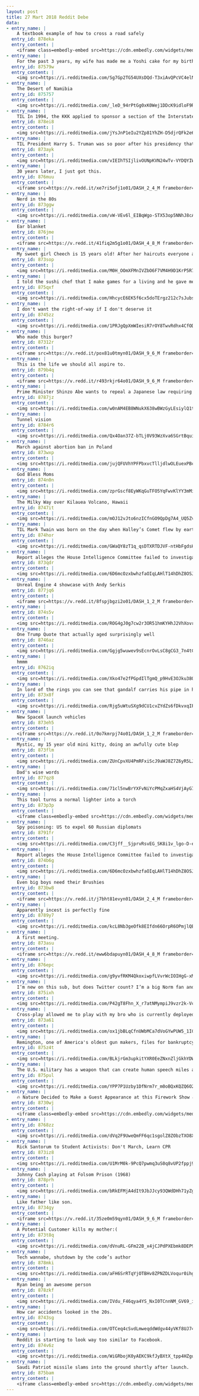 ```yaml
---
layout: post
title: 27 Mart 2018 Reddit Debe
data:
- entry_name: |
    A textbook example of how to cross a road safely
  entry_id: 878eka
  entry_content: |
    <iframe class=embedly-embed src=https://cdn.embedly.com/widgets/media.html?src=https%3A%2F%2Fgfycat.com%2Fifr%2FWetParchedIvorybilledwoodpecker&url=https%3A%2F%2Fgfycat.com%2FWetParchedIvorybilledwoodpecker&image=https%3A%2F%2Fthumbs.gfycat.com%2FWetParchedIvorybilledwoodpecker-size_restricted.gif&key=522baf40bd3911e08d854040d3dc5c07&type=text%2Fhtml&schema=gfycat width=600 height=338 scrolling=no frameborder=0 allowfullscreen></iframe>
- entry_name: |
    For the past 3 years, my wife has made me a Yoshi cake for my birthday. They're always terrible, but I don't care.
  entry_id: 87579w
  entry_content: |
    <img src=https://i.redditmedia.com/Sg7Gp2TG54UXsDQd-T3xiAvQPcVC4elNwQUOlOv1K20.jpg?s=a1b61389ee368e069b233fe3cd18a1bf frameborder=0>
- entry_name: |
    The Desert of Namibia
  entry_id: 875757
  entry_content: |
    <img src=https://i.redditmedia.com/_leD_94rPtGg0xK0Wej1DDcK9idloF9RLW2RFtx3XY0.png?s=ca6d770fb4e08015128a580273994598 frameborder=0>
- entry_name: |
    TIL In 1994, the KKK applied to sponsor a section of the Interstate 55 highway near St. Louis, Missouri. The Supreme Court ruled the state could not refuse the KKK's sponsorship. But the state of Missouri took revenge by renaming the entire stretch of highway the Rosa Parks Freeway.
  entry_id: 878ei8
  entry_content: |
    <img src=https://i.redditmedia.com/jYsJnP1eIu2YZp81YhZH-D5djrQFk2e6VaIW83AtAuI.jpg?s=a987cf9379cc1e3ed77aa21414b31b29 frameborder=0>
- entry_name: |
    TIL President Harry S. Truman was so poor after his presidency that Congress had to enact a law to give him a pension. President Herbert Hoover the only other living ex-president took the pension as well, despite his wealth, to avoid embarrassing Truman.
  entry_id: 873ayk
  entry_content: |
    <img src=https://i.redditmedia.com/vIEIhTSIjlivOUNpKVN24wTv-VYDQYIWYryoSS6EjTo.jpg?s=8ba6a3b3202b0236035ab6c114ffe6ef frameborder=0>
- entry_name: |
    30 years later, I just got this.
  entry_id: 876muu
  entry_content: |
    <iframe src=https://v.redd.it/xe7ri5ofj1o01/DASH_2_4_M frameborder=0></iframe>
- entry_name: |
    Nerd in the 80s
  entry_id: 873ggw
  entry_content: |
    <img src=https://i.redditmedia.com/vW-VEv6l_EIBqWgo-STX53op5NNhJ8cAl2UYM43_u5Y.jpg?s=049a356691ce89b83df8531fd7c06665 frameborder=0>
- entry_name: |
    Ear blanket
  entry_id: 876jme
  entry_content: |
    <iframe src=https://v.redd.it/41fiq2m5g1o01/DASH_4_8_M frameborder=0></iframe>
- entry_name: |
    My sweet girl Cheech is 15 years old! After her haircuts everyone always thinks she’s a puppy
  entry_id: 873sop
  entry_content: |
    <img src=https://i.redditmedia.com/M0H_OOmXFMnIVZbO6F7VM4H9D1KrP5R7pp9JNnUAI5I.jpg?s=455ae4d0a6d21752c12c8ed5682567d5 frameborder=0>
- entry_name: |
    I told the sushi chef that I make games for a living and he gave me this
  entry_id: 875qxf
  entry_content: |
    <img src=https://i.redditmedia.com/HhcycE6EK5f6cx5doTErgz212c7sJubs1SvjnLsLamY.jpg?s=01e529a777bccae3a6d0775c41fa2864 frameborder=0>
- entry_name: |
    I don't want the right-of-way if I don't deserve it
  entry_id: 8745zz
  entry_content: |
    <img src=https://i.redditmedia.com/1PRJgQpXmWIesiR7rOY8TwvRdhx4CfODFEuz3m0kSOM.png?s=d323943f58344fb1c0e5a398ce91ef09 frameborder=0>
- entry_name: |
    Who made this burger?
  entry_id: 87312r
  entry_content: |
    <iframe src=https://v.redd.it/pox81u0tmyn01/DASH_9_6_M frameborder=0></iframe>
- entry_name: |
    This is the life we should all aspire to.
  entry_id: 879b4q
  entry_content: |
    <iframe src=https://v.redd.it/r493rkjr64o01/DASH_9_6_M frameborder=0></iframe>
- entry_name: |
    Prime Minister Shinzo Abe wants to repeal a Japanese law requiring broadcasters to show impartiality, a step critics fear will lead to sensational reporting and polarize views, just as a similar move has been blamed for doing in the United States
  entry_id: 8787jz
  entry_content: |
    <img src=https://i.redditmedia.com/w0nAM4EB8WNukX638wBWzGyLEsiylQ1tVzNY1jh0pUY.jpg?s=41b7d9f3ba45365db1a6e6c4cc106b10 frameborder=0>
- entry_name: |
    Tunnel vision
  entry_id: 8784r6
  entry_content: |
    <img src=https://i.redditmedia.com/Qx4Oan37Z-bTLj0V93WzXva6SGrtBquiakTn8I8OQao.jpg?s=ea7d6d90da9fdbf1d3decbb2533e21ed frameborder=0>
- entry_name: |
    March against abortion ban in Poland
  entry_id: 873wxp
  entry_content: |
    <img src=https://i.redditmedia.com/jujQFUVhYPFPbxvcTlljdlwOLEuexPBcczsI7mSy-sU.jpg?s=86ad3501f1f9fb13fdf6161d1d997fcd frameborder=0>
- entry_name: |
    God Bless Moms
  entry_id: 874n0n
  entry_content: |
    <img src=https://i.redditmedia.com/zprGscf8EyWKqGuTFO5YqFwvKlYY3mMi5p4Elv6_Vj4.gif?fm=jpg&s=6b9a965dac97f56ce77063f8e28b4c4d frameborder=0>
- entry_name: |
    The Milky Way over Kilauea Volcano, Hawaii
  entry_id: 8747it
  entry_content: |
    <img src=https://i.redditmedia.com/mOJ12vJto6nzICfnGO9QpDg7A4_UQ5Zv7fD8EAxtne4.jpg?s=aa02c6c4aef365eebbb21d7d9938acc4 frameborder=0>
- entry_name: |
    TIL Mark Twain was born on the day when Halley’s Comet flew by earth. He said “I came in with Halley’s Comet in 1835. It is coming again next year, and I expect to go out with it.” Halley’s Commet next appeared on April 21, 1910 which is the day Mark Twain died
  entry_id: 874hor
  entry_content: |
    <img src=https://i.redditmedia.com/GWaQY8zT1q_qsDTXRTDJVF-ntHbFgdsH5Iyq6x12CW0.jpg?s=b75877eb59ae90cc6c4d176203304d38 frameborder=0>
- entry_name: |
    Report alleges the House Intelligence Committee failed to investigate a stunning number of leads before closing its Russia investigation
  entry_id: 873qdr
  entry_content: |
    <img src=https://i.redditmedia.com/6D6mcOzxbwhzfaOIqLAHlT14hDhZ8OSJOhUePVzzj-Q.jpg?s=213b88586e5e6c72621873e37b18c6c9 frameborder=0>
- entry_name: |
    Unreal Engine 4 showcase with Andy Serkis
  entry_id: 877jq6
  entry_content: |
    <iframe src=https://v.redd.it/8fspjbgzi2o01/DASH_1_2_M frameborder=0></iframe>
- entry_name: |
  entry_id: 874s5v
  entry_content: |
    <img src=https://i.redditmedia.com/ROG4gJ0g7cw2r3OR51hmKYHhJ2VhXovrbW2Hxqs2HEg.jpg?s=acdaeabe69097017264b771317c6b20a frameborder=0>
- entry_name: |
    One Trump Quote that actually aged surprisingly well
  entry_id: 8746az
  entry_content: |
    <img src=https://i.redditmedia.com/Ggjg5wuwev9sEcnrOvLsC8gCG3_7n4tCB900J6kzCnM.jpg?s=d17880fd7de4dd2eced0e401232579c4 frameborder=0>
- entry_name: |
    hmmm
  entry_id: 8762iq
  entry_content: |
    <img src=https://i.redditmedia.com/Xko47e2fPGpdIlTgmQ_p9HvE3OJku38OjlB3BSRfgDg.jpg?s=fe0803133d4c91723c0b636b7ea6e4a2 frameborder=0>
- entry_name: |
    In lord of the rings you can see that gandalf carries his pipe in his staff
  entry_id: 873x8f
  entry_content: |
    <img src=https://i.redditmedia.com/Rjg5uWtuSXg9dCU1cvZYdZs6fDkvxqIP7GCicxbFBrs.jpg?s=4bf3ad8e8809aaa1427f3b2ca04188ea frameborder=0>
- entry_name: |
    New SpaceX launch vehicles
  entry_id: 873eh5
  entry_content: |
    <iframe src=https://v.redd.it/0o7kmrpj74o01/DASH_1_2_M frameborder=0></iframe>
- entry_name: |
    Mystic, my 15 year old mini kitty, doing an awfully cute blep
  entry_id: 873flm
  entry_content: |
    <img src=https://i.redditmedia.com/ZUnCpvXU4PmRFxiScJ9aWJ8Z7Z6yR5LJ182XPgKdJmE.jpg?s=7780e384df3021d99874cf3f365995d2 frameborder=0>
- entry_name: |
    Dad's wise words
  entry_id: 877qz8
  entry_content: |
    <img src=https://i.redditmedia.com/71cl5nwBrYXFvNiYcPMqZxaHS4VjAyG7tP6ABRxfJrc.jpg?s=bfacbe392b1ed2f909eaca7c2289325f frameborder=0>
- entry_name: |
    This tool turns a normal lighter into a torch
  entry_id: 873p3p
  entry_content: |
    <iframe class=embedly-embed src=https://cdn.embedly.com/widgets/media.html?src=https%3A%2F%2Fgfycat.com%2Fifr%2FBeneficialTartCrownofthornsstarfish&url=https%3A%2F%2Fgfycat.com%2FBeneficialTartCrownofthornsstarfish&image=https%3A%2F%2Fthumbs.gfycat.com%2FBeneficialTartCrownofthornsstarfish-size_restricted.gif&key=2aa3c4d5f3de4f5b9120b660ad850dc9&type=text%2Fhtml&schema=gfycat width=600 height=338 scrolling=no frameborder=0 allowfullscreen></iframe>
- entry_name: |
    Spy poisoning: US to expel 60 Russian diplomats
  entry_id: 8791fr
  entry_content: |
    <img src=https://i.redditmedia.com/C3jff__SjprvRsvEG_SK8i1v_lgo-D-ehYJYwZkUJPg.jpg?s=00a79ca7c70e90b2308c3ae33e4dc8b3 frameborder=0>
- entry_name: |
    Report alleges the House Intelligence Committee failed to investigate a stunning number of leads before closing its Russia investigation - at least 12 people on Trump's team had contacts with Russians, and that at least another 10 people knew about them
  entry_id: 874b6g
  entry_content: |
    <img src=https://i.redditmedia.com/6D6mcOzxbwhzfaOIqLAHlT14hDhZ8OSJOhUePVzzj-Q.jpg?s=213b88586e5e6c72621873e37b18c6c9 frameborder=0>
- entry_name: |
    Even big boys need their Brushies
  entry_id: 873bw8
  entry_content: |
    <iframe src=https://v.redd.it/j7bht81evyn01/DASH_2_4_M frameborder=0></iframe>
- entry_name: |
    Apparently incest is perfectly fine
  entry_id: 8789y7
  entry_content: |
    <img src=https://i.redditmedia.com/kcL8Nb3geOfk8EIfdn66OrpR6OPmjlQEgtoqVCwEymc.jpg?s=d3815fdcfbab0ba8089e87b62d4811c2 frameborder=0>
- entry_name: |
    A first meeting.
  entry_id: 873asu
  entry_content: |
    <iframe src=https://v.redd.it/eww6bdapuyn01/DASH_4_8_M frameborder=0></iframe>
- entry_name: |
  entry_id: 876epc
  entry_content: |
    <img src=https://i.redditmedia.com/g9yvfRKM4QkoxiwpfLVvrWcIOIHgG-xMGvEgoKfoDL8.jpg?s=0ea27b4ce0461ee6d8f7bf4d630479ec frameborder=0>
- entry_name: |
    I’m new on this sub, but does Twitter count? I’m a big Norm fan and I thought this was beautiful...
  entry_id: 875ixh
  entry_content: |
    <img src=https://i.redditmedia.com/P42gT8Fhn_X_r7atNMympiJ9vzr2k-Vc74M_-ar0sz8.jpg?s=03cc2ff3d086ab93a144565c2310bd19 frameborder=0>
- entry_name: |
    Cross-play allowed me to play with my bro who is currently deployed in Iraq. Thank you Epic.
  entry_id: 873a61
  entry_content: |
    <img src=https://i.redditmedia.com/ox1jbBLqCfnUWbMCa7dVoGYwPUW5_1ICebPAuQdbVP0.jpg?s=03dff542b281f20a715e15005d8eee8b frameborder=0>
- entry_name: |
    Remington, one of America's oldest gun makers, files for bankruptcy
  entry_id: 875z4t
  entry_content: |
    <img src=https://i.redditmedia.com/BLkjrGm3upkitYXR0EeZNxnZljGkhYDW2NjANpSzmnI.jpg?s=9e0774e36259a25b0dc2c5b4c75794a1 frameborder=0>
- entry_name: |
    The U.S. military has a weapon that can create human speech miles away - “energy weapon that can use lasers to create the Laser-Induced Plasma Effect, which allows it to alter atoms and create words out of thin air.”
  entry_id: 875pul
  entry_content: |
    <img src=https://i.redditmedia.com/YPP7P1Uzby1DfNrm7r_m0oBQxKQZQ6O2lKIxCAshM10.jpg?s=0f53d6d84974a80f71a926d241dd1b0a frameborder=0>
- entry_name: |
    🔥 Nature Decided to Make a Guest Appearance at this Firework Show 🔥
  entry_id: 8730wj
  entry_content: |
    <iframe class=embedly-embed src=https://cdn.embedly.com/widgets/media.html?src=https%3A%2F%2Fgfycat.com%2Fifr%2FSecretClumsyCrocodile&url=https%3A%2F%2Fgfycat.com%2FSecretClumsyCrocodile&image=https%3A%2F%2Fthumbs.gfycat.com%2FSecretClumsyCrocodile-size_restricted.gif&key=2aa3c4d5f3de4f5b9120b660ad850dc9&type=text%2Fhtml&schema=gfycat width=480 height=270 scrolling=no frameborder=0 allowfullscreen></iframe>
- entry_name: |
  entry_id: 8768zz
  entry_content: |
    <img src=https://i.redditmedia.com/dVq2F9UweQmFF6qc1sgolZ8ZObzTXO8X-_dIMI9d98E.png?s=71d6b258cfc07ce070b614c10e586151 frameborder=0>
- entry_name: |
    Rick Santorum to Student Activists: Don't March, Learn CPR
  entry_id: 873iz8
  entry_content: |
    <img src=https://i.redditmedia.com/U1MrM0k-9PcQ7pwmq3uS0q8vUP2fppj9VVx8NSstpzM.jpg?s=26310fd1791176ebffd793d7866dfd56 frameborder=0>
- entry_name: |
    Johnny Cash playing at Folsom Prison (1968)
  entry_id: 878prh
  entry_content: |
    <img src=https://i.redditmedia.com/bRkEFMjA4dIt9JbJJcy93QWdDHh71yZggQcON6uj7hA.jpg?s=972f3eac3e7e382f810fbc0ed4075903 frameborder=0>
- entry_name: |
    Like father like son.
  entry_id: 8734gy
  entry_content: |
    <iframe src=https://v.redd.it/35ze0m59qyn01/DASH_9_6_M frameborder=0></iframe>
- entry_name: |
    A Potential Customer kills my mother:(
  entry_id: 873t8q
  entry_content: |
    <img src=https://i.redditmedia.com/dVnuRL-GFm22B_x4jCJPdPXEbmk8DEP9kcQRw9wn6kQ.jpg?s=323849e32c1d85e04e1bfefc75071732 frameborder=0>
- entry_name: |
    Tech wannabe, shutdown by the code’s author
  entry_id: 878mki
  entry_content: |
    <img src=https://i.redditmedia.com/aFH6SrRTqYjOTBHv8ZPNZDLVoqur0ihgjzSn65R5FyI.jpg?s=c6b03b435afd0d67e87145a841911d0c frameborder=0>
- entry_name: |
    Ryan being an awesome person
  entry_id: 878zkf
  entry_content: |
    <img src=https://i.redditmedia.com/IVdu_F46qya4YS_NxI0TCnnNM_GV69_iw82VKHrFeBA.jpg?s=6551fada75c99eff765ee6532a98507c frameborder=0>
- entry_name: |
    How car accidents looked in the 20s.
  entry_id: 8743sg
  entry_content: |
    <img src=https://i.redditmedia.com/OTCeq4cSvdLmweqddWdgv44yVKf8UJ7497dMpoFlVtM.jpg?s=e29bf6577d35407fa5d352c4e6777fbb frameborder=0>
- entry_name: |
    Reddit is starting to look way too similar to Facebook.
  entry_id: 874v6z
  entry_content: |
    <img src=https://i.redditmedia.com/WiGRbojK0yAEKC9kfJyBXtX_tpp4HZguOHrvkJ9EehQ.jpg?s=6bdcd2048ee4dbbab786ad06beda330e frameborder=0>
- entry_name: |
    Saudi Patriot missile slams into the ground shortly after launch.
  entry_id: 875bam
  entry_content: |
    <iframe class=embedly-embed src=https://cdn.embedly.com/widgets/media.html?src=https%3A%2F%2Fgfycat.com%2Fifr%2FSimilarBothAmericanlobster&url=https%3A%2F%2Fgfycat.com%2FSimilarBothAmericanlobster&image=https%3A%2F%2Fthumbs.gfycat.com%2FSimilarBothAmericanlobster-size_restricted.gif&key=522baf40bd3911e08d854040d3dc5c07&type=text%2Fhtml&schema=gfycat width=326 height=640 scrolling=no frameborder=0 allowfullscreen></iframe>
---
```

